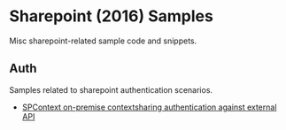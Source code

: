 # Sharepoint (2016) Samples

Misc sharepoint-related sample code and snippets.

## Auth

Samples related to sharepoint authentication scenarios.

* [SPContext on-premise contextsharing authentication against external API](https://github.com/ryhled/sharepoint_samples/tree/master/Auth/SPContext)
